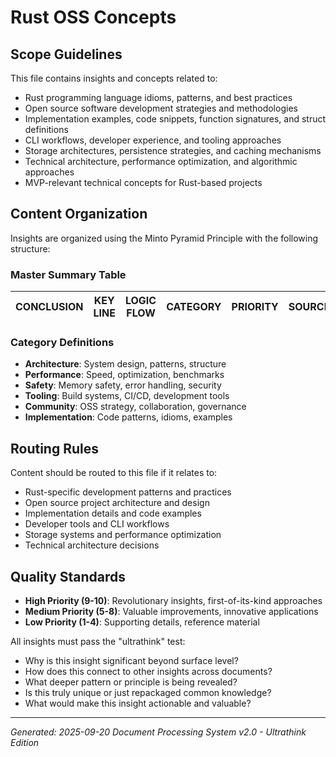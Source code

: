 # Rust OSS Concepts

## Scope Guidelines
This file contains insights and concepts related to:
- Rust programming language idioms, patterns, and best practices
- Open source software development strategies and methodologies
- Implementation examples, code snippets, function signatures, and struct definitions
- CLI workflows, developer experience, and tooling approaches
- Storage architectures, persistence strategies, and caching mechanisms
- Technical architecture, performance optimization, and algorithmic approaches
- MVP-relevant technical concepts for Rust-based projects

## Content Organization
Insights are organized using the Minto Pyramid Principle with the following structure:

### Master Summary Table
| CONCLUSION | KEY LINE | LOGIC FLOW | CATEGORY | PRIORITY | SOURCE |
|------------|----------|------------|----------|----------|--------|

### Category Definitions
- **Architecture**: System design, patterns, structure
- **Performance**: Speed, optimization, benchmarks
- **Safety**: Memory safety, error handling, security
- **Tooling**: Build systems, CI/CD, development tools
- **Community**: OSS strategy, collaboration, governance
- **Implementation**: Code patterns, idioms, examples

## Routing Rules
Content should be routed to this file if it relates to:
- Rust-specific development patterns and practices
- Open source project architecture and design
- Implementation details and code examples
- Developer tools and CLI workflows
- Storage systems and performance optimization
- Technical architecture decisions

## Quality Standards
- **High Priority (9-10)**: Revolutionary insights, first-of-its-kind approaches
- **Medium Priority (5-8)**: Valuable improvements, innovative applications
- **Low Priority (1-4)**: Supporting details, reference material

All insights must pass the "ultrathink" test:
- Why is this insight significant beyond surface level?
- How does this connect to other insights across documents?
- What deeper pattern or principle is being revealed?
- Is this truly unique or just repackaged common knowledge?
- What would make this insight actionable and valuable?

---
*Generated: 2025-09-20*
*Document Processing System v2.0 - Ultrathink Edition*